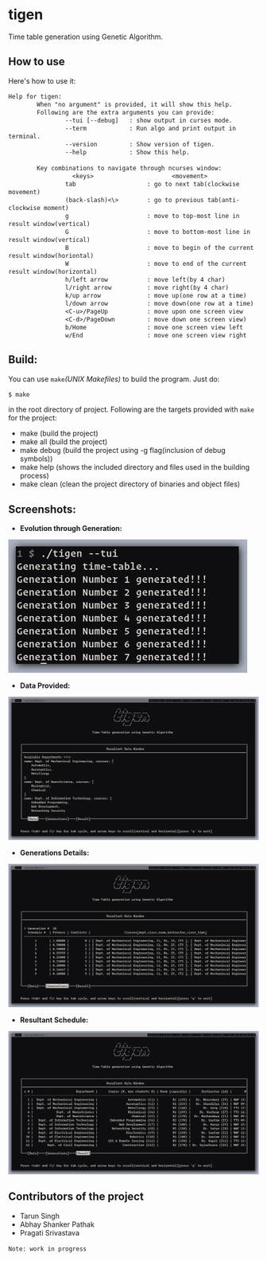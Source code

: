 # tigen

Time table generation using Genetic Algorithm.


## How to use

Here's how to use it:

```
Help for tigen:
        When "no argument" is provided, it will show this help.
        Following are the extra arguments you can provide:
                --tui [--debug]   : show output in curses mode.
                --term            : Run algo and print output in terminal.
                --version         : Show version of tigen.
                --help            : Show this help.

        Key combinations to navigate through ncurses window:
                  <keys>                      <movement>
                tab                    : go to next tab(clockwise movement)
                (back-slash)<\>        : go to previous tab(anti-clockwise moment)
                g                      : move to top-most line in result window(vertical)
                G                      : move to bottom-most line in result window(vertical)
                B                      : move to begin of the current result window(horiontal)
                W                      : move to end of the current result window(horizontal)
                h/left arrow           : move left(by 4 char)
                l/right arrow          : move right(by 4 char)
                k/up arrow             : move up(one row at a time)
                l/down arrow           : move down(one row at a time)
                <C-u>/PageUp           : move upon one screen view
                <C-d>/PageDown         : move down one screen view)
                b/Home                 : move one screen view left
                w/End                  : move one screen view right
```


## Build:

You can use `make`_(UNIX Makefiles)_ to build the program. Just do:
```sh
$ make
```
in the root directory of project. Following are the targets provided with `make` for the project:
* make (build the project)
* make all (build the project)
* make debug (build the project using -g flag(inclusion of debug symbols))
* make help (shows the included directory and files used in the building process)
* make clean (clean the project directory of binaries and object files)

## Screenshots:

* **Evolution through Generation:**

![generating time-table](./sshots/time_table_generation.png)

* **Data Provided:**

![data window](./sshots/data_window.png)

* **Generations Details:**

![generation window](./sshots/generation_window.png)

* **Resultant Schedule:**

![result window](./sshots/resultant_window.png)


## Contributors of the project

* Tarun Singh
* Abhay Shanker Pathak
* Pragati Srivastava

`Note: work in progress`
